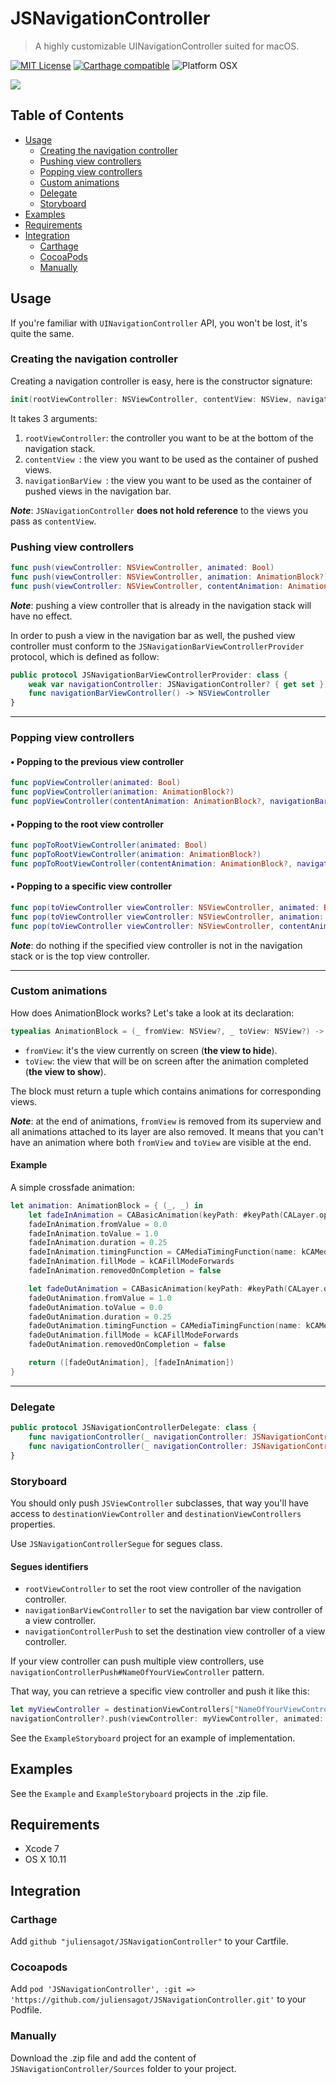 # JSNavigationController
>A highly customizable UINavigationController suited for macOS.

[![MIT License](https://img.shields.io/badge/license-MIT-lightgrey.svg)](LICENSE.md)
[![Carthage compatible](https://img.shields.io/badge/Carthage-compatible-4BC51D.svg?style=flat)](https://github.com/Carthage/Carthage)
![Platform OSX](https://img.shields.io/badge/platform-osx-lightgrey.svg)


![](Presentation.gif)

## Table of Contents  
* [Usage](#usage)  
	* [Creating the navigation controller](#creatingNavigationController)    
	* [Pushing view controllers](#pushingViewControllers)
	* [Popping view controllers](#poppingViewControllers)
	* [Custom animations](#customAnimations)
	* [Delegate](#delegate)
	* [Storyboard](#storyboard)
* [Examples](#examples)
* [Requirements](#requirements)    
* [Integration](#integration)
	* [Carthage](#carthageIntegration)
	* [CocoaPods](#cocoapodsIntegration)
	* [Manually](#manualIntegration)

## <a name="usage"></a>Usage
If you're familiar with `UINavigationController` API, you won't be lost, it's quite the same.

### <a name="creatingNavigationController"></a>Creating the navigation controller
Creating a navigation controller is easy, here is the constructor signature:

```swift
init(rootViewController: NSViewController, contentView: NSView, navigationBarView: NSView)
```
It takes 3 arguments:

1. `rootViewController`: the controller you want to be at the bottom of the navigation stack.
2. `contentView `: the view you want to be used as the container of pushed views.
3. `navigationBarView `: the view you want to be used as the container of pushed views in the navigation bar.

**_Note_**: `JSNavigationController` **does not hold reference** to the views you pass as `contentView`.

### <a name="pushingViewControllers"></a>Pushing view controllers
```swift
func push(viewController: NSViewController, animated: Bool)
func push(viewController: NSViewController, animation: AnimationBlock?)
func push(viewController: NSViewController, contentAnimation: AnimationBlock?, navigationBarAnimation: AnimationBlock?)
```

**_Note_**: pushing a view controller that is already in the navigation stack will have no effect.

In order to push a view in the navigation bar as well, the pushed view controller must conform to the `JSNavigationBarViewControllerProvider` protocol, which is defined as follow:

```swift
public protocol JSNavigationBarViewControllerProvider: class {
	weak var navigationController: JSNavigationController? { get set }
	func navigationBarViewController() -> NSViewController
}
```

---

### <a name="poppingViewControllers"></a>Popping view controllers
#### • Popping to the previous view controller
```swift
func popViewController(animated: Bool)
func popViewController(animation: AnimationBlock?)
func popViewController(contentAnimation: AnimationBlock?, navigationBarAnimation: AnimationBlock?)
```
#### • Popping to the root view controller
```swift
func popToRootViewController(animated: Bool)
func popToRootViewController(animation: AnimationBlock?)
func popToRootViewController(contentAnimation: AnimationBlock?, navigationBarAnimation: AnimationBlock?)
```
#### • Popping to a specific view controller
```swift
func pop(toViewController viewController: NSViewController, animated: Bool)
func pop(toViewController viewController: NSViewController, animation: AnimationBlock?)
func pop(toViewController viewController: NSViewController, contentAnimation: AnimationBlock?, navigationBarAnimation: AnimationBlock?)
```
**_Note_**: do nothing if the specified view controller is not in the navigation stack or is the top view controller.

---

### <a name="customAnimations"></a>Custom animations
How does AnimationBlock works? Let's take a look at its declaration:

```swift
typealias AnimationBlock = (_ fromView: NSView?, _ toView: NSView?) -> (fromViewAnimations: [CAAnimation], toViewAnimations: [CAAnimation])
```
* `fromView`: it's the view currently on screen (**the view to hide**).
* `toView`: the view that will be on screen after the animation completed (**the view to show**).

The block must return a tuple which contains animations for corresponding views.

**_Note_**: at the end of animations, `fromView` is removed from its superview and all animations attached to its layer are also removed. It means that you can't have an animation where both `fromView` and `toView` are visible at the end.

#### Example
A simple crossfade animation:

```swift
let animation: AnimationBlock = { (_, _) in
	let fadeInAnimation = CABasicAnimation(keyPath: #keyPath(CALayer.opacity))
	fadeInAnimation.fromValue = 0.0
	fadeInAnimation.toValue = 1.0
	fadeInAnimation.duration = 0.25
	fadeInAnimation.timingFunction = CAMediaTimingFunction(name: kCAMediaTimingFunctionEaseOut)
	fadeInAnimation.fillMode = kCAFillModeForwards
	fadeInAnimation.removedOnCompletion = false

	let fadeOutAnimation = CABasicAnimation(keyPath: #keyPath(CALayer.opacity))
	fadeOutAnimation.fromValue = 1.0
	fadeOutAnimation.toValue = 0.0
	fadeOutAnimation.duration = 0.25
	fadeOutAnimation.timingFunction = CAMediaTimingFunction(name: kCAMediaTimingFunctionEaseOut)
	fadeOutAnimation.fillMode = kCAFillModeForwards
	fadeOutAnimation.removedOnCompletion = false

	return ([fadeOutAnimation], [fadeInAnimation])
}
```

---

### <a name="delegate"></a>Delegate
```swift
public protocol JSNavigationControllerDelegate: class {
	func navigationController(_ navigationController: JSNavigationController, willShowViewController viewController: NSViewController, animated: Bool)
	func navigationController(_ navigationController: JSNavigationController, didShowViewController viewController: NSViewController, animated: Bool)
}
```

### <a name="storyboard"></a>Storyboard

You should only push `JSViewController` subclasses, that way you'll have access to `destinationViewController` and `destinationViewControllers` properties.

Use `JSNavigationControllerSegue` for segues class.

#### Segues identifiers

* `rootViewController` to set the root view controller of the navigation controller.
* `navigationBarViewController` to set the navigation bar view controller of a view controller.
* `navigationControllerPush` to set the destination view controller of a view controller.

If your view controller can push multiple view controllers, use `navigationControllerPush#NameOfYourViewController` pattern.

That way, you can retrieve a specific view controller and push it like this:

```swift
let myViewController = destinationViewControllers["NameOfYourViewController"]
navigationController?.push(viewController: myViewController, animated: true)
```

See the `ExampleStoryboard` project for an example of implementation.

## Examples
See the `Example` and `ExampleStoryboard` projects in the .zip file.

## <a name="requirements"></a>Requirements
* Xcode 7
* OS X 10.11

## <a name="integration"></a>Integration
### <a name="carthageIntegration"></a>Carthage
Add `github "juliensagot/JSNavigationController"` to your Cartfile.

### <a name="cocoapodsIntegration"></a>Cocoapods
Add `pod 'JSNavigationController', :git => 'https://github.com/juliensagot/JSNavigationController.git'` to your Podfile.

### <a name="manualIntegration"></a>Manually
Download the .zip file and add the content of `JSNavigationController/Sources` folder to your project.
